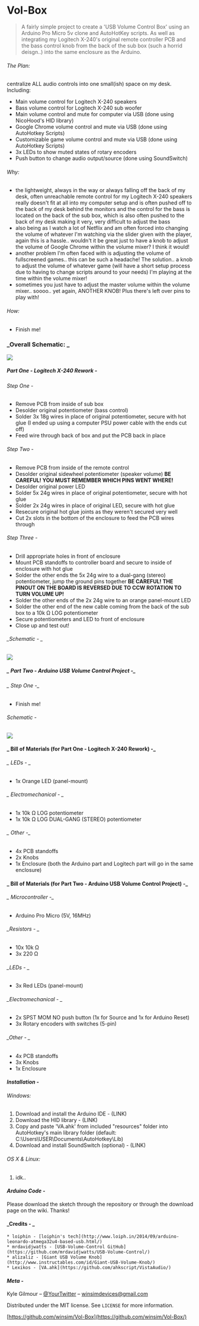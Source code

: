 # **Vol-Box**
> A fairly simple project to create a 'USB Volume Control Box' using an Arduino Pro Micro 5v clone and AutoHotKey scripts. As well as integrating my Logitech X-240's original remote controller PCB and the bass control knob from the back of the sub box (such a horrid deisgn..) into the same enclosure as the Arduino.

###### _The Plan:_ 
 centralize ALL audio controls into one small(ish) space on my desk. Including:
   * Main volume control for Logitech X-240 speakers
   * Bass volume control for Logitech X-240 sub woofer
   * Main volume control and mute for computer via USB (done using NicoHood's HID library)
   * Google Chrome volume control and mute via USB (done using AutoHotkey Scripts)
   * Customizable game volume control and mute via USB (done using AutoHotkey Scripts)
   * 3x LEDs to show muted states of rotary encoders
   * Push button to change audio output/source (done using SoundSwitch)
###### _Why:_
   * the lightweight, always in the way or always falling off the back of my desk, often unreachable remote control for my Logitech X-240 speakers really doesn't fit at all into my computer setup and is often pushed off to the back of my desk behind the monitors and the control for the bass is located on the back of the sub box, which is also often pushed to the back of my desk making it very, very difficult to adjust the bass
   * also being as I watch a lot of Netflix and am often forced into changing the volume of whatever I'm watching via the slider given with the player, again this is a hassle.. wouldn't it be great just to have a knob to adjust the volume of Google Chrome within the volume mixer? I think it would! 
   * another problem I'm often faced with is adjusting the volume of fullscreened games.. this can be such a headache! The solution.. a knob to adjust the volume of whatever game (will have a short setup process due to having to change scripts around to your needs) I'm playing at the time within the volume mixer! 
   * sometimes you just have to adjust the master volume within the volume mixer.. soooo.. yet again, ANOTHER KNOB! Plus there's left over pins to play with! 
###### _How:_
   * Finish me! 

### _Overall Schematic: _

![](pictures/VOLBOX-breakout-final_v1_bb.jpg)

##### _Part One - Logitech X-240 Rework -_ 
###### _Step One -_ 
  * Remove PCB from inside of sub box
  * Desolder original potentiometer (bass control)
  * Solder 3x 18g wires in place of original potentiometer, secure with hot glue (I ended up using a computer PSU power cable with the                                                                                     ends cut off)
  * Feed wire through back of box and put the PCB back in place
###### _Step Two -_ 
  * Remove PCB from inside of the remote control
  * Desolder original sidewheel potentiometer (speaker volume) **BE CAREFUL! YOU MUST REMEMBER WHICH PINS WENT WHERE!**
  * Desolder original power LED
  * Solder 5x 24g wires in place of original potentiometer, secure with hot glue
  * Solder 2x 24g wires in place of original LED, secure with hot glue
  * Resecure original hot glue joints as they weren't secured very well
  * Cut 2x slots in the bottom of the enclosure to feed the PCB wires through
###### _Step Three -_
  * Drill appropriate holes in front of enclosure 
  * Mount PCB standoffs to controller board and secure to inside of enclosure with hot glue
  * Solder the other ends the 5x 24g wire to a dual-gang (stereo) potentiometer, jump the ground pins together **BE CAREFUL! THE PINOUT                                                                       ON THE BOARD IS REVERSED DUE TO CCW ROTATION TO TURN VOLUME UP!**
  * Solder the other ends of the 2x 24g wire to an orange panel-mount LED
  * Solder the other end of the new cable coming from the back of the sub box to a 10k Ω LOG potentiometer
  * Secure potentiometers and LED to front of enclosure
  * Close up and test out! 
  
###### _Schematic - _

![](pictures/VOLBOX-breakout-logitech_v1_bb.jpg)

##### _ Part Two - Arduino USB Volume Control Project -_
###### _ Step One -_
  * Finish me! 

###### _Schematic -_ 

![](pictures/VOLBOX-breakout-arduino_v1_bb.jpg)


#### _ Bill of Materials (for Part One - Logitech X-240 Rework) -_
###### _ LEDs - _
   * 1x Orange LED (panel-mount)
###### _ Electromechanical - _
   * 1x 10k Ω LOG potentiometer
   * 1x 10k Ω LOG DUAL-GANG (STEREO) potentiometer
###### _ Other -_ 
   * 4x PCB standoffs
   * 2x Knobs
   * 1x Enclosure (both the Arduino part and Logitech part will go in the same enclosure)

#### _ Bill of Materials (for Part Two - Arduino USB Volume Control Project) -_
###### _ Microcontroller -_
   * Arduino Pro Micro (5V, 16MHz)
###### _Resistors - _
   * 10x 10k Ω
   * 3x 220 Ω
###### _LEDs - _
   * 3x Red LEDs (panel-mount)
###### _Electromechanical - _
   * 2x SPST MOM NO push button (1x for Source and 1x for Arduino Reset)
   * 3x Rotary encoders with switches (5-pin)  
###### _Other - _
   * 4x PCB standoffs
   * 3x Knobs
   * 1x Enclosure



#### _Installation -_
###### _Windows:_
1. Download and install the Arduino IDE - (LINK)
2. Download the HID library - (LINK)
3. Copy and paste 'VA.ahk' from included "resources" folder into AutoHotkey's main library folder (default: C:\Users\USER\Documents\AutoHotkey\Lib)
4. Download and install SoundSwitch (optional) - (LINK)

###### _OS X & Linux:_
1. idk..



#### _Arduino Code -_
 Please download the sketch through the repository or through the download page on the wiki. Thanks!



#### _Credits - _
<!-- Markdown link & img dfn's -->
    * loiphin - [loiphin's tech](http://www.loiph.in/2014/09/arduino-leonardo-atmega32u4-based-usb.html/)
    * mrdavidjwatts - [USB-Volume-Control GitHub](https://github.com/mrdavidjwatts/USB-Volume-Control/)
    * alizaliz - [Giant USB Volume Knob](http://www.instructables.com/id/Giant-USB-Volume-Knob/)
    * Lexikos - [VA.ahk](https://github.com/ahkscript/VistaAudio/)

#### _Meta -_

Kyle Gilmour – [@YourTwitter](https://twitter.com/dbader_org) – winsimdevices@gmail.com

Distributed under the MIT license. See ``LICENSE`` for more information.

[https://github.com/winsim/Vol-Box](https://github.com/winsim/Vol-Box/)


<!-- Markdown link & img dfn's -->
[wiki]: https://github.com/winsim/Vol-Box/wiki
